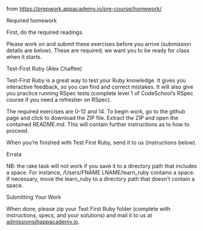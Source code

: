 from https://prepwork.appacademy.io/pre-course/homework/

Required homework

First, do the required readings.

Please work on and submit these exercises before you arrive (submission details are below). These are required; we want you to be ready for class when it starts.

Test-First Ruby (Alex Chaffee)

Test-First Ruby is a great way to test your Ruby knowledge. It gives you interactive feedback, so you can find and correct mistakes. It will also give you practice running RSpec tests (complete level 1 of CodeSchool’s RSpec course if you need a refresher on RSpec).

The required exercises are 0-12 and 14. To begin work, go to the github page and click to download the ZIP file. Extract the ZIP and open the contained README.md. This will contain further instructions as to how to proceed.

When you’re finished with Test First Ruby, send it to us (instructions below).

Errata

NB: the rake task will not work if you save it to a directory path that includes a space. For instance, /Users/FNAME LNAME/learn_ruby contains a space. If necessary, move the learn_ruby to a directory path that doesn’t contain a space.

Submitting Your Work

When done, please zip your Test First Ruby folder (complete with instructions, specs, and your solutions) and mail it to us at admissions@appacademy.io.
